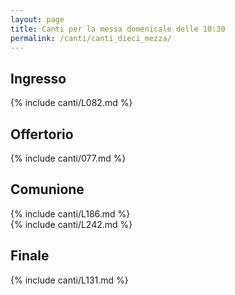 ```yaml
---
layout: page
title: Canti per la messa domenicale delle 10:30
permalink: /canti/canti_dieci_mezza/
---
```


## Ingresso
{% include canti/L082.md %}

## Offertorio
{% include canti/077.md %}

## Comunione  
{% include canti/L186.md %}   
{% include canti/L242.md %}   

## Finale
{% include canti/L131.md %}

